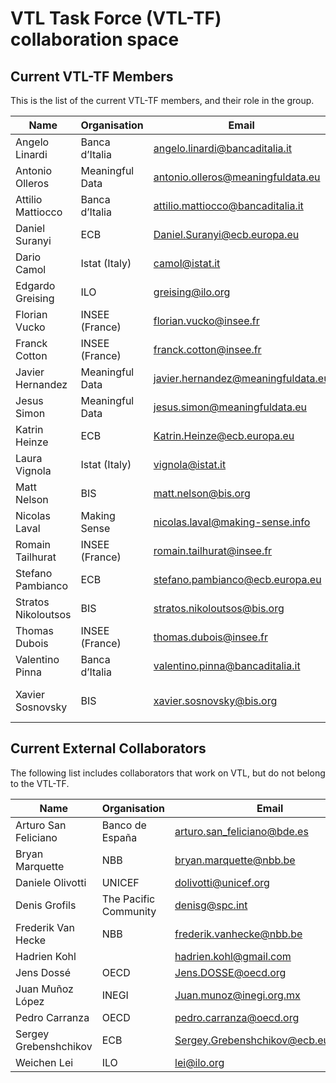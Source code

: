 # VTL Task Force (VTL-TF) collaboration space

## Current VTL-TF Members

This is the list of the current VTL-TF members, and their role in the group.

| Name| Organisation| Email| GitHub Name| Role|
|-----|-------------|------|------------|-----|
|Angelo Linardi|Banca d’Italia|angelo.linardi@bancaditalia.it|linardian|VTL-TF Chair|
|Antonio Olleros|Meaningful Data|antonio.olleros@meaningfuldata.eu|antonio-olleros|VTL-TF Member|	
|Attilio Mattiocco|Banca d’Italia|attilio.mattiocco@bancaditalia.it|amattioc|VTL-TF Member|
|Daniel Suranyi|ECB|Daniel.Suranyi@ecb.europa.eu|brainwasher|VTL-TF Member|
|Dario Camol|Istat (Italy)|camol@istat.it|dCamol|VTL-TF Member|
|Edgardo Greising|ILO|greising@ilo.org|egreising|VTL-TF Member|
|Florian Vucko|INSEE (France)|florian.vucko@insee.fr|flo7894|VTL-TF Member| 
|Franck Cotton|INSEE (France)|franck.cotton@insee.fr|FranckCo|VTL-TF Member|
|Javier Hernandez|Meaningful Data|javier.hernandez@meaningfuldata.eu|javihernant|VTL-TF Member|
|Jesus Simon|Meaningful Data|jesus.simon@meaningfuldata.eu|jmsimonma-md|VTL-TF Member|
|Katrin Heinze|ECB|Katrin.Heinze@ecb.europa.eu||VTL-TF Member|
|Laura Vignola|Istat (Italy)|vignola@istat.it|vignola|VTL-TF Member|
|Matt Nelson|BIS|matt.nelson@bis.org|agent96|VTL-TF Member|
|Nicolas Laval|Making Sense|nicolas.laval@making-sense.info|NicoLaval|VTL-TF Member|
|Romain Tailhurat|INSEE (France)|romain.tailhurat@insee.fr|romaintailhurat|VTL-TF Member|
|Stefano Pambianco|ECB|stefano.pambianco@ecb.europa.eu|stefanopam|VTL-TF Member|
|Stratos Nikoloutsos|BIS|stratos.nikoloutsos@bis.org|stratosn|VTL-TF Member|
|Thomas Dubois|INSEE (France)|thomas.dubois@insee.fr||VTL-TF Member|
|Valentino Pinna|Banca d’Italia|valentino.pinna@bancaditalia.it|vpinna80|VTL-TF Member|
|Xavier Sosnovsky|BIS|xavier.sosnovsky@bis.org|sosna|TVTL-TF Member|


## Current External Collaborators
The following list includes collaborators that work on VTL, but do not belong to the VTL-TF.

| Name| Organisation| Email| GitHub Name| Role|
|-----|-------------|------|------------|-----|
Arturo San Feliciano|Banco de España|arturo.san_feliciano@bde.es||Collaborator|
Bryan	Marquette|NBB|bryan.marquette@nbb.be||Collaborator|
Daniele Olivotti|UNICEF|dolivotti@unicef.org||Collaborator|
Denis Grofils|The Pacific Community|denisg@spc.int|denisgrofils2|Collaborator|
Frederik	Van Hecke|NBB|frederik.vanhecke@nbb.be||Collaborator|
Hadrien	Kohl||hadrien.kohl@gmail.com||Collaborator|
Jens	Dossé|OECD|Jens.DOSSE@oecd.org|dosse|Collaborator|
Juan	Muñoz López|INEGI|Juan.munoz@inegi.org.mx|DrJMunozMx|Collaborator|
Pedro	Carranza|OECD|pedro.carranza@oecd.org|pedroacarranza|Collaborator|
Sergey Grebenshchikov|ECB|Sergey.Grebenshchikov@ecb.europa.eu||Collaborator|
Weichen Lei|ILO|lei@ilo.org|wc-lei|Collaborator|
